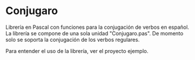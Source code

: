 # Conjugaro
Librería en Pascal con funciones para la conjugación de verbos en español.
La librería se compone de una sola unidad "Conjugaro.pas".
De momento solo se soporta la conjugación de los verbos regulares.

Para entender el uso de la librería, ver el proyecto ejemplo.
